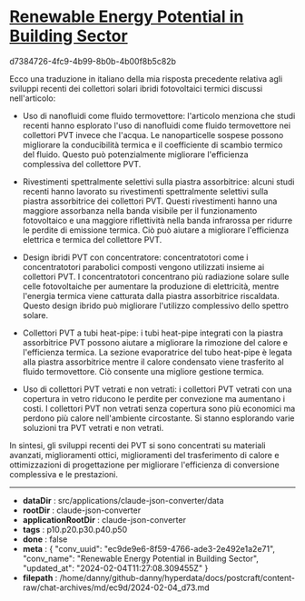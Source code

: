 # [Renewable Energy Potential in Building Sector](https://claude.ai/chat/ec9de9e6-8f59-4766-ade3-2e492e1a2e71)

d7384726-4fc9-4b99-8b0b-4b00f8b5c82b

 Ecco una traduzione in italiano della mia risposta precedente relativa agli sviluppi recenti dei collettori solari ibridi fotovoltaici termici discussi nell'articolo:

- Uso di nanofluidi come fluido termovettore: l'articolo menziona che studi recenti hanno esplorato l'uso di nanofluidi come fluido termovettore nei collettori PVT invece che l'acqua. Le nanoparticelle sospese possono migliorare la conducibilità termica e il coefficiente di scambio termico del fluido. Questo può potenzialmente migliorare l'efficienza complessiva del collettore PVT. 

- Rivestimenti spettralmente selettivi sulla piastra assorbitrice: alcuni studi recenti hanno lavorato su rivestimenti spettralmente selettivi sulla piastra assorbitrice dei collettori PVT. Questi rivestimenti hanno una maggiore assorbanza nella banda visibile per il funzionamento fotovoltaico e una maggiore riflettività nella banda infrarossa per ridurre le perdite di emissione termica. Ciò può aiutare a migliorare l'efficienza elettrica e termica del collettore PVT.

- Design ibridi PVT con concentratore: concentratotori come i concentratotori parabolici composti vengono utilizzati insieme ai collettori PVT. I concentratotori concentrano più radiazione solare sulle celle fotovoltaiche per aumentare la produzione di elettricità, mentre l'energia termica viene catturata dalla piastra assorbitrice riscaldata. Questo design ibrido può migliorare l'utilizzo complessivo dello spettro solare. 

- Collettori PVT a tubi heat-pipe: i tubi heat-pipe integrati con la piastra assorbitrice PVT possono aiutare a migliorare la rimozione del calore e l'efficienza termica. La sezione evaporatrice del tubo heat-pipe è legata alla piastra assorbitrice mentre il calore condensato viene trasferito al fluido termovettore. Ciò consente una migliore gestione termica.

- Uso di collettori PVT vetrati e non vetrati: i collettori PVT vetrati con una copertura in vetro riducono le perdite per convezione ma aumentano i costi. I collettori PVT non vetrati senza copertura sono più economici ma perdono più calore nell'ambiente circostante. Si stanno esplorando varie soluzioni tra PVT vetrati e non vetrati. 

In sintesi, gli sviluppi recenti dei PVT si sono concentrati su materiali avanzati, miglioramenti ottici, miglioramenti del trasferimento di calore e ottimizzazioni di progettazione per migliorare l'efficienza di conversione complessiva e le prestazioni.

---

* **dataDir** : src/applications/claude-json-converter/data
* **rootDir** : claude-json-converter
* **applicationRootDir** : claude-json-converter
* **tags** : p10.p20.p30.p40.p50
* **done** : false
* **meta** : {
  "conv_uuid": "ec9de9e6-8f59-4766-ade3-2e492e1a2e71",
  "conv_name": "Renewable Energy Potential in Building Sector",
  "updated_at": "2024-02-04T11:27:08.309455Z"
}
* **filepath** : /home/danny/github-danny/hyperdata/docs/postcraft/content-raw/chat-archives/md/ec9d/2024-02-04_d73.md